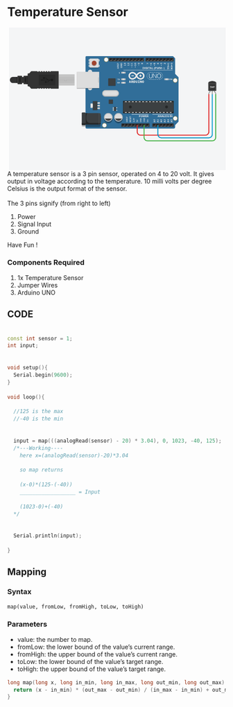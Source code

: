 <h1>Temperature Sensor</h1>

<div>
    <img width=500 align=right src="https://github.com/Electroversity/Electroverse/blob/main/Basics%201/09-Temperature%20Sensor/Temperature%20sensor.png">
    <p>A temperature sensor is a 3 pin sensor, operated on 4 to 20 volt. It gives output in voltage according to the temperature. 10 milli volts per degree Celsius is the output format of the sensor.<br><br>
        The 3 pins signify (from right to left)
      <ol>
        <li>Power</li>
        <li>Signal Input</li>
        <li>Ground</li>
      </ol>
  Have Fun !</p>
    
  <h3>Components Required</h3>
  <ol>
    <li>1x Temperature Sensor</li>
    <li>Jumper Wires</li>
    <li>Arduino UNO</li>
  </ol>
    
</div>


  
## CODE
```C++

const int sensor = 1;
int input;


void setup(){
  Serial.begin(9600);
}

void loop(){
  
  //125 is the max
  //-40 is the min
  
  
  input = map(((analogRead(sensor) - 20) * 3.04), 0, 1023, -40, 125);
  /*---Working----
  	here x=(analogRead(sensor)-20)*3.04
    
    so map returns 
    
    (x-0)*(125-(-40))
    __________________ = Input
    
  	(1023-0)+(-40)
  */
  
  
  Serial.println(input);
  
}

```

## Mapping

### Syntax
```
map(value, fromLow, fromHigh, toLow, toHigh)
```
### Parameters

<ul>
    <li>value: the number to map.</li>
    <li>fromLow: the lower bound of the value’s current range.</li>
    <li>fromHigh: the upper bound of the value’s current range.</li>
    <li>toLow: the lower bound of the value’s target range.</li>
    <li>toHigh: the upper bound of the value’s target range.</li>
</ul>


```C++
long map(long x, long in_min, long in_max, long out_min, long out_max) {
  return (x - in_min) * (out_max - out_min) / (in_max - in_min) + out_min;
}
```
